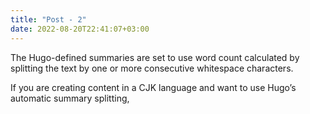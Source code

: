 ```yaml
---
title: "Post - 2"
date: 2022-08-20T22:41:07+03:00
---
```


The Hugo-defined summaries are set to use word count calculated by splitting the text by one or more consecutive whitespace characters.

<!--more-->

If you are creating content in a CJK language and want to use Hugo’s automatic summary splitting,
